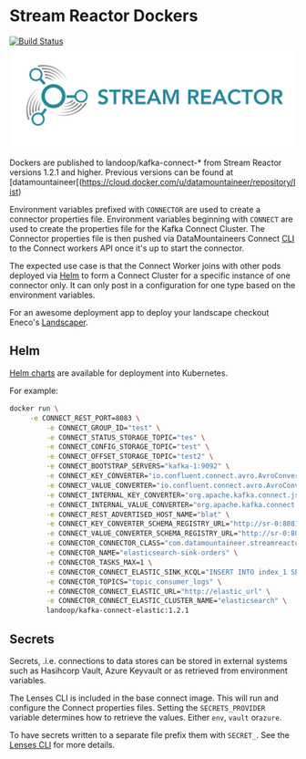 # Stream Reactor Dockers

[![Build Status](https://travis-ci.org/Landoop/dockers.svg?branch=master)](https://travis-ci.org/Landoop/dockers)
![Alt text](streamreactor-logo.png)

Dockers are published to landoop/kafka-connect-* from Stream Reactor versions 1.2.1 and higher. Previous versions
can be found at [datamountaineer[(https://cloud.docker.com/u/datamountaineer/repository/list)

Environment variables prefixed with `CONNECTOR` are used to create a connector properties file. Environment variables beginning with `CONNECT` are used to create the properties file for the Kafka Connect Cluster. The Connector properties file is then pushed via DataMountaineers Connect [CLI](https://github.com/landoop/kafka-connect-tools) to the Connect workers API once it's up to start the connector.

The expected use case is that the Connect Worker joins with other pods deployed via [Helm](https://helm.sh/) to form a Connect Cluster for a specific instance of one connector only. It can only post in a configuration for one type based on the environment variables.

For an awesome deployment app to deploy your landscape checkout Eneco's [Landscaper](https://github.com/Eneco/landscaper).

## Helm

[Helm charts](https://github.com/landoop/kafka-helm-charts) are available for deployment into Kubernetes.

For example:
```bash
docker run \
     -e CONNECT_REST_PORT=8083 \
         -e CONNECT_GROUP_ID="test" \
         -e CONNECT_STATUS_STORAGE_TOPIC="tes" \
         -e CONNECT_CONFIG_STORAGE_TOPIC="test" \
         -e CONNECT_OFFSET_STORAGE_TOPIC="test2" \
         -e CONNECT_BOOTSTRAP_SERVERS="kafka-1:9092" \
         -e CONNECT_KEY_CONVERTER="io.confluent.connect.avro.AvroConverter" \
         -e CONNECT_VALUE_CONVERTER="io.confluent.connect.avro.AvroConverter" \
         -e CONNECT_INTERNAL_KEY_CONVERTER="org.apache.kafka.connect.json.JsonConverter" \
         -e CONNECT_INTERNAL_VALUE_CONVERTER="org.apache.kafka.connect.json.JsonConverter" \
         -e CONNECT_REST_ADVERTISED_HOST_NAME="blat" \
         -e CONNECT_KEY_CONVERTER_SCHEMA_REGISTRY_URL="http://sr-0:8081" \
         -e CONNECT_VALUE_CONVERTER_SCHEMA_REGISTRY_URL="http://sr-0:8081" \
         -e CONNECTOR_CONNECTOR_CLASS="com.datamountaineer.streamreactor.connect.elastic.ElasticSinkConnector" \
         -e CONNECTOR_NAME="elasticsearch-sink-orders" \
         -e CONNECTOR_TASKS_MAX=1 \
         -e CONNECTOR_CONNECT_ELASTIC_SINK_KCQL="INSERT INTO index_1 SELECT * FROM orders-topic" \
         -e CONNECTOR_TOPICS="topic_consumer_logs" \
         -e CONNECTOR_CONNECT_ELASTIC_URL="http://elastic_url" \
         -e CONNECTOR_CONNECT_ELASTIC_CLUSTER_NAME="elasticsearch" \
         landoop/kafka-connect-elastic:1.2.1
```

## Secrets

Secrets, .i.e. connections to data stores can be stored in external systems such as Hasihcorp Vault, Azure Keyvault
or as retrieved from environment variables.

The Lenses CLI is included in the base connect image. This will run and configure the Connect properties files. Setting
the `SECRETS_PROVIDER` variable determines how to retrieve the values. Either `env`, `vault` or`azure`.

To have secrets written to a separate file prefix them with `SECRET_`. See the [Lenses CLI](https://docs.lenses.io/dev/lenses-cli/index.html#) for more details.
